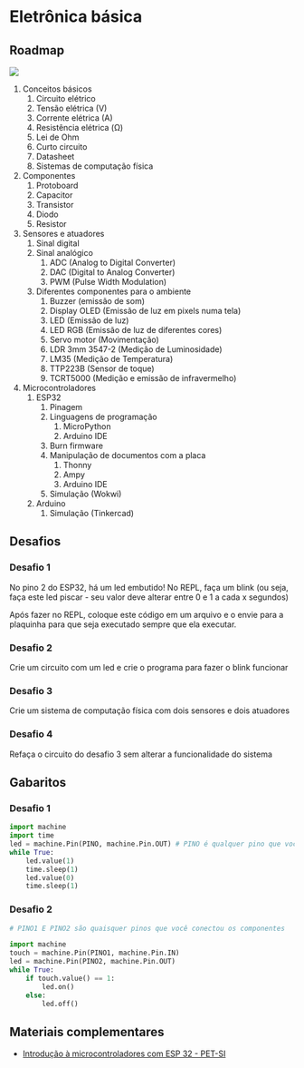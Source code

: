 # Eletrônica básica

## Roadmap

[![](https://mermaid.ink/img/pako:eNplk89O3DAQxl_F8pntodz2gAQbkJBArAi3ZCVm7WHXIrajsSNUIR4G9VC114onyIsxjpPNluYQ2b_5PN-M_7xK5TXKpXxq_IvaA0XxUNRO8Ke8U2iiD1UtHzNaGVIdI4FN_zuSUT7zB3Sh_zljGOWeCF3Er_wegwmx_-OUga-xGzRCo7jb2zFHR-ynRuPMCogQ9ogx5HnJ2dBCSAtXV5k91nJTu6kT285NrMlHv_VAenSAFhTnprEXApfKm-aF8dof1z0Fjh1KdOdxtiiNg0ZoszMRmmME_Ov_7g4bd827Q9D_6j8wpDIF2K1JW_a_hTWK_GxxWa5Pv-fhOenOOH-8ZMBi8W1xNh9jphcTte3YfgZDB2PHmQyGY6pqNWUR2_49cP1hIxYsuuCIbb1LNYfNwYIjq4pTBk_cGAqIHeg03hxMWVJUt8mDK4zkm38ExSC4rNbUv0e-HIzlibRIFozm6_qaZLWMe7RYyyUPNdBzLWv3xjrooi9_OCWXkTo8kV2rIWJhYEdg5fIJmsAUdTr123z_h2fw9gmYtADE?type=png)](https://mermaid.live/edit#pako:eNplk89O3DAQxl_F8pntodz2gAQbkJBArAi3ZCVm7WHXIrajsSNUIR4G9VC114onyIsxjpPNluYQ2b_5PN-M_7xK5TXKpXxq_IvaA0XxUNRO8Ke8U2iiD1UtHzNaGVIdI4FN_zuSUT7zB3Sh_zljGOWeCF3Er_wegwmx_-OUga-xGzRCo7jb2zFHR-ynRuPMCogQ9ogx5HnJ2dBCSAtXV5k91nJTu6kT285NrMlHv_VAenSAFhTnprEXApfKm-aF8dof1z0Fjh1KdOdxtiiNg0ZoszMRmmME_Ov_7g4bd827Q9D_6j8wpDIF2K1JW_a_hTWK_GxxWa5Pv-fhOenOOH-8ZMBi8W1xNh9jphcTte3YfgZDB2PHmQyGY6pqNWUR2_49cP1hIxYsuuCIbb1LNYfNwYIjq4pTBk_cGAqIHeg03hxMWVJUt8mDK4zkm38ExSC4rNbUv0e-HIzlibRIFozm6_qaZLWMe7RYyyUPNdBzLWv3xjrooi9_OCWXkTo8kV2rIWJhYEdg5fIJmsAUdTr123z_h2fw9gmYtADE)

1. Conceitos básicos
    1. Circuito elétrico
    2. Tensão elétrica (V)
    3. Corrente elétrica (A)
    4. Resistência elétrica (Ω)
    5. Lei de Ohm
    6. Curto circuito
    7. Datasheet
    8. Sistemas de computação física
2. Componentes
    1. Protoboard
    2. Capacitor
    3. Transistor
    4. Diodo
    5. Resistor
3. Sensores e atuadores
    1. Sinal digital
    2. Sinal analógico
        1. ADC (Analog to Digital Converter)
        2. DAC (Digital to Analog Converter)
        3. PWM (Pulse Width Modulation)
    4. Diferentes componentes para o ambiente
        1. Buzzer (emissão de som)
        2. Display OLED (Emissão de luz em pixels numa tela)
        3. LED (Emissão de luz)
        4. LED RGB (Emissão de luz de diferentes cores)
        5. Servo motor (Movimentação)
        6. LDR 3mm 3547-2 (Medição de Luminosidade)
        7. LM35 (Medição de Temperatura)
        8. TTP223B (Sensor de toque)
        9. TCRT5000 (Medição e emissão de infravermelho)
4. Microcontroladores
    1. ESP32
        1. Pinagem
        2. Linguagens de programação
            1. MicroPython
            2. Arduino IDE
        3. Burn firmware
        4. Manipulação de documentos com a placa
            1. Thonny
            2. Ampy
            3. Arduino IDE
        5. Simulação (Wokwi)
    2. Arduino
        1. Simulação (Tinkercad)

## Desafios

### Desafio 1

No pino 2 do ESP32, há um led embutido! No REPL, faça um blink (ou seja, faça este led piscar - seu valor deve alterar entre 0 e 1 a cada x segundos)

Após fazer no REPL, coloque este código em um arquivo e o envie para a plaquinha para que seja executado sempre que ela executar.

### Desafio 2

Crie um circuito com um led e crie o programa para fazer o blink funcionar

### Desafio 3

Crie um sistema de computação física com dois sensores e dois atuadores

### Desafio 4

Refaça o circuito do desafio 3 sem alterar a funcionalidade do sistema



## Gabaritos

### Desafio 1

```py
import machine
import time
led = machine.Pin(PINO, machine.Pin.OUT) # PINO é qualquer pino que você conectou o LED
while True:
	led.value(1)
	time.sleep(1)
	led.value(0)
	time.sleep(1)
```

### Desafio 2

```py
# PINO1 E PINO2 são quaisquer pinos que você conectou os componentes

import machine
touch = machine.Pin(PINO1, machine.Pin.IN) 
led = machine.Pin(PINO2, machine.Pin.OUT)
while True:
	if touch.value() == 1:
		led.on()
	else:
		led.off()
```

## Materiais complementares
- [Introdução à microcontroladores com ESP 32 - PET-SI](https://github.com/owlficinas/Microcontroladores-ESP32/tree/master) 